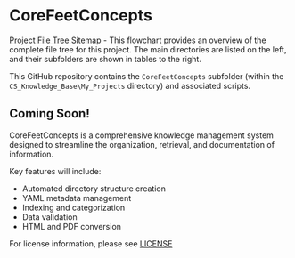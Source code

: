 # CoreFeetConcepts

[Project File Tree Sitemap](sitemap_flowchart.jpg) - This flowchart provides an overview of the complete file tree for this project. The main directories are listed on the left, and their subfolders are shown in tables to the right. 

This GitHub repository contains the `CoreFeetConcepts` subfolder (within the `CS_Knowledge_Base\My_Projects` directory) and associated scripts. 

## Coming Soon!

CoreFeetConcepts is a comprehensive knowledge management system designed to streamline the organization, retrieval, and documentation of information. 

Key features will include:

* Automated directory structure creation
* YAML metadata management
* Indexing and categorization 
* Data validation
* HTML and PDF conversion 

For license information, please see [LICENSE](LICENSE)

